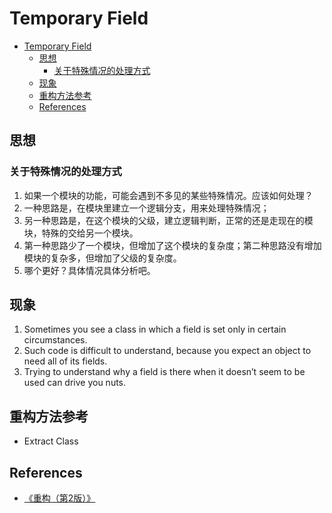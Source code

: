 # Temporary Field

<!-- TOC -->

- [Temporary Field](#temporary-field)
    - [思想](#思想)
        - [关于特殊情况的处理方式](#关于特殊情况的处理方式)
    - [现象](#现象)
    - [重构方法参考](#重构方法参考)
    - [References](#references)

<!-- /TOC -->


## 思想
### 关于特殊情况的处理方式
1. 如果一个模块的功能，可能会遇到不多见的某些特殊情况。应该如何处理？
2. 一种思路是，在模块里建立一个逻辑分支，用来处理特殊情况；
3. 另一种思路是，在这个模块的父级，建立逻辑判断，正常的还是走现在的模块，特殊的交给另一个模块。
4. 第一种思路少了一个模块，但增加了这个模块的复杂度；第二种思路没有增加模块的复杂多，但增加了父级的复杂度。
5. 哪个更好？具体情况具体分析吧。


## 现象
1. Sometimes you see a class in which a field is set only in certain circumstances. 
2. Such code is difficult to understand, because you expect an object to need all of its fields.
3. Trying to understand why a field is there when it doesn’t seem to be used can drive you nuts.


## 重构方法参考
* Extract Class


## References
* [《重构（第2版）》](https://book.douban.com/subject/33400354/)
